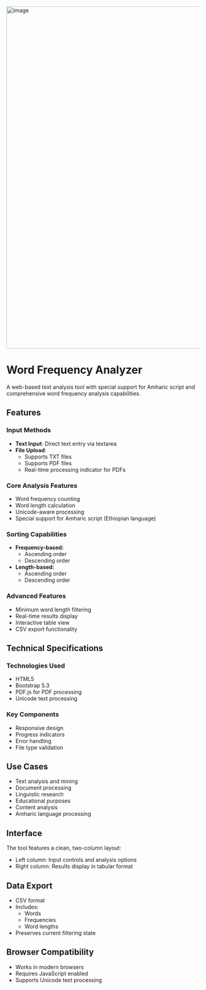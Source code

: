 <img width="893" alt="image" src="https://github.com/user-attachments/assets/fe3a56d8-c319-4cd8-9b98-75ade4291ba7">



# Word Frequency Analyzer

A web-based text analysis tool with special support for Amharic script and comprehensive word frequency analysis capabilities.

## Features

### Input Methods
- **Text Input**: Direct text entry via textarea
- **File Upload**: 
  - Supports TXT files
  - Supports PDF files
  - Real-time processing indicator for PDFs

### Core Analysis Features
- Word frequency counting
- Word length calculation
- Unicode-aware processing
- Special support for Amharic script (Ethiopian language)

### Sorting Capabilities
- **Frequency-based:**
  - Ascending order
  - Descending order
- **Length-based:**
  - Ascending order
  - Descending order

### Advanced Features
- Minimum word length filtering
- Real-time results display
- Interactive table view
- CSV export functionality

## Technical Specifications

### Technologies Used
- HTML5
- Bootstrap 5.3
- PDF.js for PDF processing
- Unicode text processing

### Key Components
- Responsive design
- Progress indicators
- Error handling
- File type validation

## Use Cases
- Text analysis and mining
- Document processing
- Linguistic research
- Educational purposes
- Content analysis
- Amharic language processing

## Interface
The tool features a clean, two-column layout:
- Left column: Input controls and analysis options
- Right column: Results display in tabular format

## Data Export
- CSV format
- Includes:
  - Words
  - Frequencies
  - Word lengths
- Preserves current filtering state

## Browser Compatibility
- Works in modern browsers
- Requires JavaScript enabled
- Supports Unicode text processing
